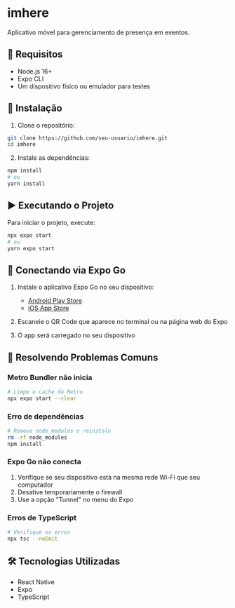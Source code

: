 # imhere

Aplicativo móvel para gerenciamento de presença em eventos.

## 📱 Requisitos

- Node.js 16+
- Expo CLI
- Um dispositivo físico ou emulador para testes

## 🚀 Instalação

1. Clone o repositório:
```bash
git clone https://github.com/seu-usuario/imhere.git
cd imhere
```

2. Instale as dependências:
```bash
npm install
# ou
yarn install
```

## ▶️ Executando o Projeto

Para iniciar o projeto, execute:

```bash
npx expo start
# ou
yarn expo start
```

## 📱 Conectando via Expo Go

1. Instale o aplicativo Expo Go no seu dispositivo:
   - [Android Play Store](https://play.google.com/store/apps/details?id=host.exp.exponent)
   - [iOS App Store](https://apps.apple.com/app/expo-go/id982107779)

2. Escaneie o QR Code que aparece no terminal ou na página web do Expo

3. O app será carregado no seu dispositivo

## 🔧 Resolvendo Problemas Comuns

### Metro Bundler não inicia
```bash
# Limpe o cache do Metro
npx expo start --clear
```

### Erro de dependências
```bash
# Remova node_modules e reinstale
rm -rf node_modules
npm install
```

### Expo Go não conecta
1. Verifique se seu dispositivo está na mesma rede Wi-Fi que seu computador
2. Desative temporariamente o firewall
3. Use a opção "Tunnel" no menu do Expo

### Erros de TypeScript
```bash
# Verifique os erros
npx tsc --noEmit
```

## 🛠️ Tecnologias Utilizadas

- React Native
- Expo
- TypeScript
